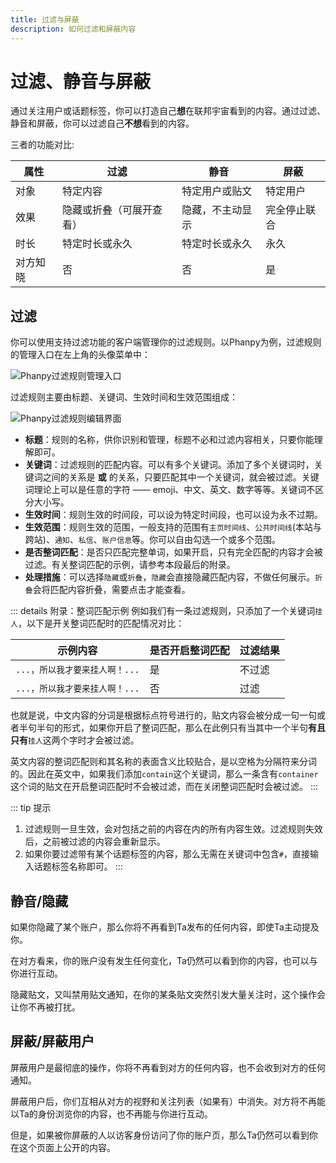 ```yaml
---
title: 过滤与屏蔽
description: 如何过滤和屏蔽内容
---
```


# 过滤、静音与屏蔽

通过关注用户或话题标签，你可以打造自己**想**在联邦宇宙看到的内容。通过过滤、静音和屏蔽，你可以过滤自己**不想**看到的内容。

三者的功能对比:

| 属性 | 过滤 | 静音 | 屏蔽 |
| --- | --- | --- | --- |
| 对象 | 特定内容 | 特定用户或贴文 | 特定用户 |
| 效果 | 隐藏或折叠（可展开查看） | 隐藏，不主动显示 | 完全停止联合 |
| 时长 | 特定时长或永久 | 特定时长或永久 | 永久 |
| 对方知晓 | 否 | 否 | 是 |

## 过滤

你可以使用支持过滤功能的客户端管理你的过滤规则。以Phanpy为例，过滤规则的管理入口在左上角的头像菜单中：

![Phanpy过滤规则管理入口](https://osraw-img.owu.one/2024/10/16/670f82868c861.png)

过滤规则主要由标题、关键词、生效时间和生效范围组成：

![Phanpy过滤规则编辑界面](https://osraw-img.owu.one/2024/10/16/670f8322f1f45.png)

- **标题**：规则的名称，供你识别和管理，标题不必和过滤内容相关，只要你能理解即可。
- **关键词**：过滤规则的匹配内容。可以有多个关键词。添加了多个关键词时，关键词之间的关系是 **或** 的关系，只要匹配其中一个关键词，就会被过滤。关键词理论上可以是任意的字符 —— emoji、中文、英文、数字等等。关键词不区分大小写。
- **生效时间**：规则生效的时间段，可以设为特定时间段，也可以设为永不过期。
- **生效范围**：规则生效的范围，一般支持的范围有`主页时间线`、`公共时间线`(本站与跨站)、`通知`、`私信`、`账户信息`等。你可以自由勾选一个或多个范围。
- **是否整词匹配**：是否只匹配完整单词，如果开启，只有完全匹配的内容才会被过滤。有关整词匹配的示例，请参考本段最后的附录。
- **处理措施**：可以选择`隐藏`或`折叠`，`隐藏`会直接隐藏匹配内容，不做任何展示。`折叠`会将匹配内容折叠，需要点击才能查看。

::: details 附录：整词匹配示例
例如我们有一条过滤规则，只添加了一个关键词`挂人`，以下是开关整词匹配时的匹配情况对比：

| 示例内容 | 是否开启整词匹配 | 过滤结果 |
| --- | --- | --- |
| `...，所以我才要来挂人啊！...` | 是 | 不过滤 |
| `...，所以我才要来挂人啊！...` | 否 | 过滤 |

也就是说，中文内容的分词是根据标点符号进行的，贴文内容会被分成一句一句或者半句半句的形式，如果你开启了整词匹配，那么在此例只有当其中一个半句**有且只有**`挂人`这两个字时才会被过滤。

英文内容的整词匹配则和其名称的表面含义比较贴合，是以空格为分隔符来分词的。因此在英文中，如果我们添加`contain`这个关键词，那么一条含有`container`这个词的贴文在开启整词匹配时不会被过滤，而在关闭整词匹配时会被过滤。
:::

::: tip 提示
1. 过滤规则一旦生效，会对包括之前的内容在内的所有内容生效。过滤规则失效后，之前被过滤的内容会重新显示。
2. 如果你要过滤带有某个话题标签的内容，那么无需在关键词中包含`#`，直接输入话题标签名称即可。
:::

## 静音/隐藏

如果你隐藏了某个账户，那么你将不再看到Ta发布的任何内容，即使Ta主动提及你。

在对方看来，你的账户没有发生任何变化，Ta仍然可以看到你的内容，也可以与你进行互动。

隐藏贴文，又叫禁用贴文通知，在你的某条贴文突然引发大量关注时，这个操作会让你不再被打扰。

## 屏蔽/屏蔽用户

屏蔽用户是最彻底的操作，你将不再看到对方的任何内容，也不会收到对方的任何通知。

屏蔽用户后，你们互相从对方的视野和关注列表（如果有）中消失。对方将不再能以Ta的身份浏览你的内容，也不再能与你进行互动。

但是，如果被你屏蔽的人以访客身份访问了你的账户页，那么Ta仍然可以看到你在这个页面上公开的内容。
